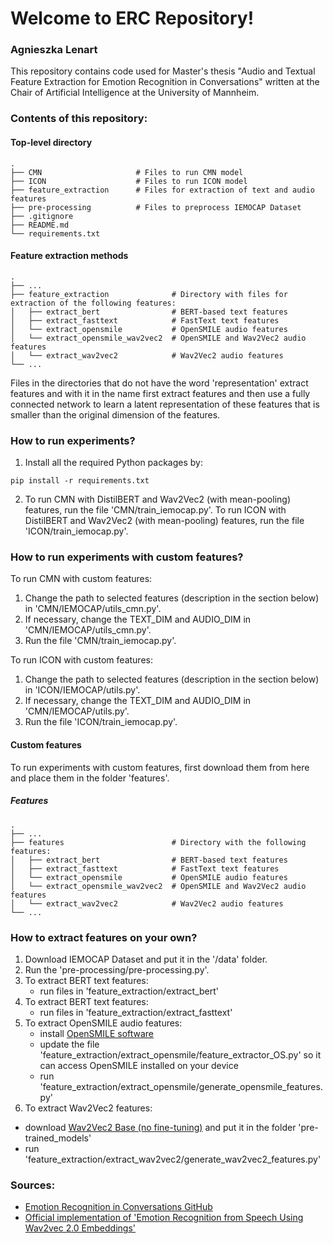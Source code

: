 # Welcome to ERC Repository!
### Agnieszka Lenart
This repository contains code used for Master's thesis "Audio and Textual Feature Extraction for Emotion Recognition in Conversations" written at the Chair of Artificial Intelligence at the University of Mannheim.

### Contents of this repository:

#### Top-level directory
    .
    ├── CMN                     # Files to run CMN model 
    ├── ICON                    # Files to run ICON model 
    ├── feature_extraction      # Files for extraction of text and audio features
    ├── pre-processing          # Files to preprocess IEMOCAP Dataset
    ├── .gitignore
    ├── README.md
    └── requirements.txt

#### Feature extraction methods
    .
    ├── ...
    ├── feature_extraction              # Directory with files for extraction of the following features:
    │   ├── extract_bert                # BERT-based text features
    │   ├── extract_fasttext            # FastText text features
    │   └── extract_opensmile           # OpenSMILE audio features
    │   └── extract_opensmile_wav2vec2  # OpenSMILE and Wav2Vec2 audio features
    │   └── extract_wav2vec2            # Wav2Vec2 audio features
    └── ...
Files in the directories that do not have the word 'representation' extract features and with it in the name first extract features and then use a fully connected network to learn a latent representation of these features that is smaller than the original dimension of the features.

  
### How to run experiments?
1. Install all the required Python packages by:
```
pip install -r requirements.txt
```
2. To run CMN with DistilBERT and Wav2Vec2 (with mean-pooling) features, run the file 'CMN/train_iemocap.py'.
   To run ICON with DistilBERT and Wav2Vec2 (with mean-pooling) features, run the file 'ICON/train_iemocap.py'.

### How to run experiments with custom features?
To run CMN with custom features:
1. Change the path to selected features (description in the section below) in 'CMN/IEMOCAP/utils_cmn.py'.
2. If necessary, change the TEXT_DIM and AUDIO_DIM in 'CMN/IEMOCAP/utils_cmn.py'.
3. Run the file 'CMN/train_iemocap.py'.

To run ICON with custom features:
1. Change the path to selected features (description in the section below) in 'ICON/IEMOCAP/utils.py'.
2. If necessary, change the TEXT_DIM and AUDIO_DIM in 'CMN/IEMOCAP/utils.py'.
3. Run the file 'ICON/train_iemocap.py'.


#### Custom features
To run experiments with custom features, first download them from here and place them in the folder 'features'.

##### Features
    .
    ├── ...
    ├── features                        # Directory with the following features:
    │   ├── extract_bert                # BERT-based text features
    │   ├── extract_fasttext            # FastText text features
    │   └── extract_opensmile           # OpenSMILE audio features
    │   └── extract_opensmile_wav2vec2  # OpenSMILE and Wav2Vec2 audio features
    │   └── extract_wav2vec2            # Wav2Vec2 audio features
    └── ...



### How to extract features on your own?
1. Download IEMOCAP Dataset and put it in the '/data' folder.
2. Run the 'pre-processing/pre-processing.py'.
3. To extract BERT text features:
   - run files in 'feature_extraction/extract_bert'
4. To extract BERT text features:
   - run files in 'feature_extraction/extract_fasttext'
5. To extract OpenSMILE audio features:
   - install [OpenSMILE software](https://github.com/audeering/opensmile/releases/tag/v3.0.0)
   - update the file 'feature_extraction/extract_opensmile/feature_extractor_OS.py' so it can access OpenSMILE installed on your device
   - run 'feature_extraction/extract_opensmile/generate_opensmile_features.py'
6. To extract Wav2Vec2 features:
  - download [Wav2Vec2 Base (no fine-tuning)](https://github.com/facebookresearch/fairseq/blob/main/examples/wav2vec/README.md) and put it in the folder 'pre-trained_models'
  - run 'feature_extraction/extract_wav2vec2/generate_wav2vec2_features.py'


### Sources:
- [Emotion Recognition in Conversations GitHub](https://github.com/declare-lab/conv-emotion/tree/master)
- [Official implementation of 'Emotion Recognition from Speech Using Wav2vec 2.0 Embeddings'](https://github.com/habla-liaa/ser-with-w2v2/tree/master)

